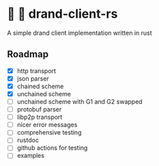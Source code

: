 # 🎲 🦀 drand-client-rs

A simple drand client implementation written in rust

## Roadmap
- [x] http transport
- [x] json parser
- [x] chained scheme
- [x] unchained scheme
- [ ] unchained scheme with G1 and G2 swapped
- [ ] protobuf parser
- [ ] libp2p transport
- [ ] nicer error messages
- [ ] comprehensive testing
- [ ] rustdoc
- [ ] github actions for testing
- [ ] examples
